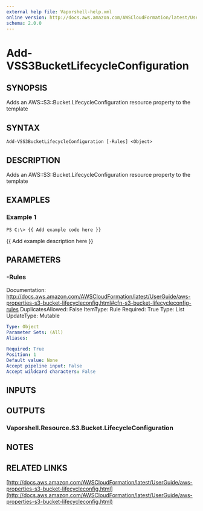 ```yaml
---
external help file: Vaporshell-help.xml
online version: http://docs.aws.amazon.com/AWSCloudFormation/latest/UserGuide/aws-properties-s3-bucket-lifecycleconfig.html
schema: 2.0.0
---
```


# Add-VSS3BucketLifecycleConfiguration

## SYNOPSIS
Adds an AWS::S3::Bucket.LifecycleConfiguration resource property to the template

## SYNTAX

```
Add-VSS3BucketLifecycleConfiguration [-Rules] <Object>
```

## DESCRIPTION
Adds an AWS::S3::Bucket.LifecycleConfiguration resource property to the template

## EXAMPLES

### Example 1
```
PS C:\> {{ Add example code here }}
```

{{ Add example description here }}

## PARAMETERS

### -Rules
Documentation: http://docs.aws.amazon.com/AWSCloudFormation/latest/UserGuide/aws-properties-s3-bucket-lifecycleconfig.html#cfn-s3-bucket-lifecycleconfig-rules
DuplicatesAllowed: False
ItemType: Rule
Required: True
Type: List
UpdateType: Mutable

```yaml
Type: Object
Parameter Sets: (All)
Aliases: 

Required: True
Position: 1
Default value: None
Accept pipeline input: False
Accept wildcard characters: False
```

## INPUTS

## OUTPUTS

### Vaporshell.Resource.S3.Bucket.LifecycleConfiguration

## NOTES

## RELATED LINKS

[http://docs.aws.amazon.com/AWSCloudFormation/latest/UserGuide/aws-properties-s3-bucket-lifecycleconfig.html](http://docs.aws.amazon.com/AWSCloudFormation/latest/UserGuide/aws-properties-s3-bucket-lifecycleconfig.html)

